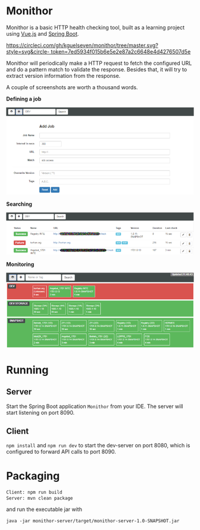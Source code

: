 # Monithor
Monithor is a basic HTTP health checking tool, built as a learning project using [Vue.js](https://vuejs.org/) and [Spring Boot](https://projects.spring.io/spring-boot/). 

[https://circleci.com/gh/kguelseven/monithor/tree/master.svg?style=svg&circle-
token=7ed5934f015b6e5e2e87a2c6648e4d4276507d5e](https://circleci.com/gh/kguelseven/monithor/tree/master)

Monithor will periodically make a HTTP request to fetch the configured URL and do a pattern match to validate the response. Besides that, it will try to extract version information from the response.

 A couple of screenshots are worth a thousand words.
 
 
 **Defining a job**
 
 ![Alt text](monithor-client/docs/addjob.png?raw=true "Add")
 
 
 **Searching**
 
 ![Alt text](monithor-client/docs/search.png?raw=true "Search")
 
 
 **Monitoring**
 
 ![Alt text](monithor-client/docs/monitor.png?raw=true "Monitor")

# Running
## Server
Start the Spring Boot application `Monithor` from your IDE. The server will start listening on port 8090. 
## Client
`npm install` and `npm run dev` to start the dev-server on port 8080, which is configured to forward API calls to port 8090.
# Packaging
```
Client: npm run build
Server: mvn clean package
```
and run the executable jar with 
```
java -jar monithor-server/target/monithor-server-1.0-SNAPSHOT.jar
```

